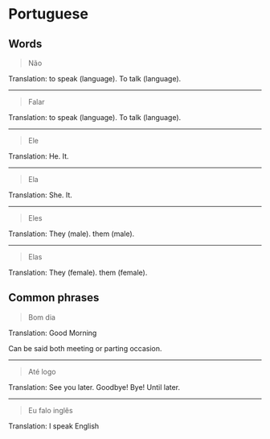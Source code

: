 # Portuguese

## Words


> Não

Translation: to speak (language). To talk (language).

---


> Falar

Translation: to speak (language). To talk (language).

---

> Ele

Translation: He. It.

---

> Ela

Translation: She. It.

---

> Eles

Translation: They (male). them (male).

---

> Elas

Translation: They (female). them (female).

## Common phrases

> Bom dia

Translation: Good Morning

Can be said both meeting or parting occasion.

---

> Até logo

Translation: See you later. Goodbye! Bye! Until later.

---

> Eu falo inglês

Translation: I speak English
